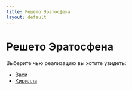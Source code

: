 ```yaml
---
title: Решето Эратосфена
layout: default
---
```

# Решето Эратосфена
Выберите чью реализацию вы хотите увидеть:
- [Васи](vasya/index.html)
- [Кирилла](kirill/index.html)

